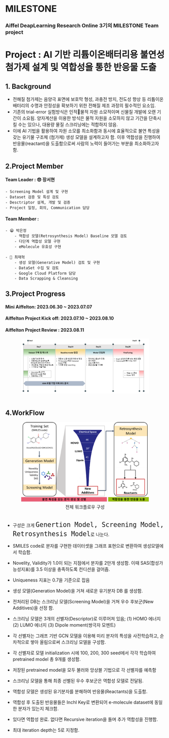 # MILESTONE
### Aiffel DeapLearning Research Online 3기의  MILESTONE Team project
>
# Project : AI 기반 리튬이온배터리용 불연성 첨가제 설계 및 역합성을 통한 반응물 도출

## 1. Background
- 	전해질 첨가제는 음양극 표면에 보호막 형성, 과충전 방지, 전도성 향상 등 리튬이온 배터리의 수명과 안정성을 확보하기 위한 전해질 제조 과정의 필수적인 요소임.
-	기존의 trial-error 실험방식은 인적물적 자원 소모적이며 신물질 개발에 오랜 기간이 소요됨. 양자계산을 이용한 방식은 물적 자원을 소모하지 않고 기간을 단축시킬 수는 있으나, 대용량 물질 스크리닝에는 적합하지 않음. 
-	이에 AI 기법을 활용하여 자원 소모를 최소화함과 동시에 효율적으로 불연 특성을 갖는 유기물 구조체 (첨가제) 생성 모델을 설계하고자 함. 이후 역합성을 진행하여 반응물(reactant)을 도출함으로써 사람의 노력이 들어가는 부분을 최소화하고자 함.

## 2.Project Member
#### Team Leader : 😎 장서현
    - Screening Model 설계 및 구현
    - Dataset 검증 및 특성 검토
    - Desctriptor 설계, 개발 및 검증
    - Project 일정, 회의, Communication 담당
#### Team Member : 
    - 😁 박은정
        - 역합성 모델(Retrosynthesis Model) Baseline 모델 검토
        - 다단계 역합성 모델 구현
        - eMolecule 유효성 구현
           
    - 🧐 최재혁
        - 생성 모델(Generative Model) 검토 및 구현
        - DataSet 수집 및 검토
        - Google Cloud Platform 담당
        - Data Scrapping & Cleansing


## 3.Project Progress
#### Mini Aiffelton: 2023.06.30 ~ 2023.07.07
#### Aiffelton Project Kick off: 2023.07.10 ~ 2023.08.10
#### Aiffelton Project Review : 2023.08.11

<div align='center'>
<img src='https://github.com/LubyJ/MILESTONE/blob/peunjung/images/project_progress.png?raw=true' width='80%' height='80%' alt='workflow'><br>
</div><br>

## 4.WorkFlow 

<div align='center'>
<img src='https://github.com/LubyJ/MILESTONE/blob/main/images/Workflow.png?raw=true' width='80%' height='80%' alt='workflow'><br>
전체 워크플로우 구성
</div><br>

- 구성은 크게 <font size=5>`Genertion Model, Screening Model, Retrosynthesis Model`</font>로 나눈다. 




-	SMILES code로 분자를 구현한 데이터셋을 그래프 표현으로 변환하여 생성모델에서 학습함.
-	Novelity, Validity가 1.0이 되는 지점에서 분자를 2만개 생성함. 이때 SAS(합성가능성지표)를 3.5 이상을 충족하도록 컨디션을 걸어줌.
-	Uniqueness 지표는 0.7을 기준으로 잡음
-	생성 모델(Generation Model)을 거쳐 새로운 유기분자 DB 를 생성함.

-	전처리된 DB는 스크리닝 모델(Screening Model)을 거쳐 우수 후보군(New Additives)을 선정 함.
-	스크리닝 모델은 3개의 선별자(Descriptor)로 이루어져 있음; (1) HOMO 에너지 (2) LUMO 에너지 (3) Dipole moment(쌍극자 모멘트)
-	각 선별자는 그래프 기반 GCN 모델을 이용해 미리 분자의 특성을 사전학습하고, 순차적으로 쌓아 올림으로써 스크리닝 모델을 구성함.
-	각 선별자로 모델 initialization 시에 100, 200, 300 seed에서 각각 학습하여 pretrained model 총 9개를 생성함.
-	저장된 pretrained model을 모두 불러와 앙상블 기법으로 각 선별자를 예측함
-	스크리닝 모델을 통해 최종 선별된 우수 후보군은 역합성 모델로 전달됨.
  
-	역합성 모델은 생성된 유기분자를 분해하여 반응물(Reactants)을 도출함.
-	역합성 후 도출된 반응물들은 InchI Key로 변환되어 e-molecule dataset에 동일한 분자가 있는지 체크함.
-	있다면 역합성 완료. 없다면 Recursive iteration을 돌며 추가 역합성을 진행함.
-	최대 iteration depth는 5로 지정함. 


